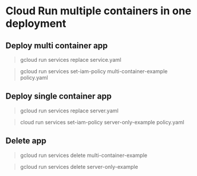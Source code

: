 # Cloud Run multiple containers in one deployment

## Deploy multi container app 
> gcloud run services replace service.yaml

> gcloud run services set-iam-policy multi-container-example policy.yaml

## Deploy single container app
> gcloud run services replace server.yaml

> cloud run services set-iam-policy server-only-example policy.yaml

## Delete app
>  gcloud run services delete multi-container-example

> gcloud run services delete server-only-example
